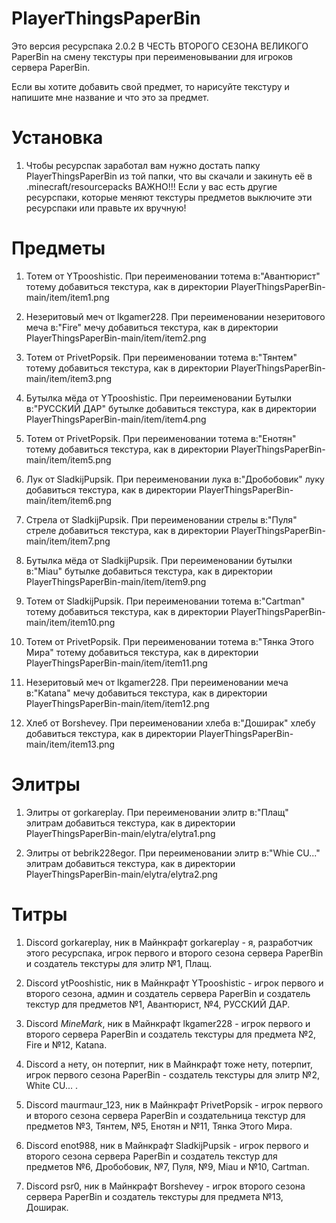 # PlayerThingsPaperBin
 Это версия ресурспака 2.0.2 В ЧЕСТЬ ВТОРОГО СЕЗОНА ВЕЛИКОГО PaperBin на смену текстуры
 при переименовывании для игроков сервера PaperBin.

 Если вы хотите добавить свой предмет, то нарисуйте текстуру и напишите мне название и что это за предмет.

# Установка
 1. Чтобы ресурспак заработал вам нужно достать папку PlayerThingsPaperBin из той папки,
 что вы скачали и закинуть её в .minecraft/resourcepacks
 ВАЖНО!!! Если у вас есть другие ресурспаки, которые меняют текстуры предметов выключите эти ресурспаки или правьте их вручную!

# Предметы
 1. Тотем от YTpooshistic. При переименовании тотема в:"Авантюрист" 
 тотему добавиться текстура, как в директории PlayerThingsPaperBin-main/item/item1.png

 2. Незеритовый меч от lkgamer228. При переименовании незеритового меча в:"Fire"
 мечу добавиться текстура, как в директории PlayerThingsPaperBin-main/item/item2.png

 3. Тотем от PrivetPopsik. При переименовании тотема в:"Тянтем"
 тотему добавиться текстура, как в директории PlayerThingsPaperBin-main/item/item3.png

 4. Бутылка мёда от YTpooshistic. При переименовании Бутылки в:"РУССКИЙ ДАР"
 бутылке добавиться текстура, как в директории PlayerThingsPaperBin-main/item/item4.png

 5. Тотем от PrivetPopsik. При переименовании тотема в:"Енотян"
 тотему добавиться текстура, как в директории PlayerThingsPaperBin-main/item/item5.png

 6. Лук от SladkijPupsik. При переименовании лука в:"Дробобовик"
 луку добавиться текстура, как в директории PlayerThingsPaperBin-main/item/item6.png

 7. Стрела от SladkijPupsik. При переименовании стрелы в:"Пуля"
 стреле добавиться текстура, как в директории PlayerThingsPaperBin-main/item/item7.png

 8. Бутылка мёда от SladkijPupsik. При переименовании бутылки в:"Miau"
 бутылке добавиться текстура, как в директории PlayerThingsPaperBin-main/item/item9.png

 9. Тотем от SladkijPupsik. При переименовании тотема в:"Cartman"
 тотему добавиться текстура, как в директории PlayerThingsPaperBin-main/item/item10.png

 10. Тотем от PrivetPopsik. При переименовании тотема в:"Тянка Этого Мира"
 тотему добавиться текстура, как в директории PlayerThingsPaperBin-main/item/item11.png

 11. Незеритовый меч от lkgamer228. При переименовании меча в:"Katana"
 мечу добавиться текстура, как в директории PlayerThingsPaperBin-main/item/item12.png

 12. Хлеб от Borshevey. При переименовании хлеба в:"Доширак"
 хлебу добавиться текстура, как в директории PlayerThingsPaperBin-main/item/item13.png

# Элитры
 1. Элитры от gorkareplay. При переименовании элитр в:"Плащ" элитрам
 добавиться текстура, как в директории PlayerThingsPaperBin-main/elytra/elytra1.png
 
 2. Элитры от bebrik228egor. При переименовании элитр в:"Whie CU..."
 элитрам добавиться текстура, как в директории PlayerThingsPaperBin-main/elytra/elytra2.png
 
# Титры
 1. Discord gorkareplay, ник в Майнкрафт gorkareplay - я, разработчик этого ресурспака,
 игрок первого и второго сезона сервера PaperBin и создатель текстуры для элитр №1, Плащ.
 
 2. Discord ytPooshistic, ник в Майнкрафт YTpooshistic - игрок первого и второго сезона, админ и создатель
 сервера PaperBin и создатель текстур для предметов №1, Авантюрист, №4, РУССКИЙ ДАР.

 3. Discord _MineMark_, ник в Майнкрафт lkgamer228 - игрок первого и второго сервера PaperBin
 и создатель текстуры для предмета №2, Fire и №12, Katana.

 4. Discord а нету, он потерпит, ник в Майнкрафт тоже нету, потерпит, игрок первого сезона PaperBin - создатель
 текстуры для элитр №2, White CU... .

 5. Discord maurmaur_123, ник в Майнкрафт PrivetPopsik - игрок первого и второго сезона сервера PaperBin
 и создательница текстур для предметов №3, Тянтем, №5, Енотян и №11, Тянка Этого Мира.

 6. Discord enot988, ник в Майнкрафт SladkijPupsik - игрок первого и второго сезона сервера PaperBin
 и создатель текстур для предметов №6, Дробобовик, №7, Пуля, №9, Miau и №10, Cartman.

 7. Discord psr0, ник в Майнкрафт Borshevey - игрок второго сезона сервера PaperBin и создатель
 текстуры для предмета №13, Доширак.